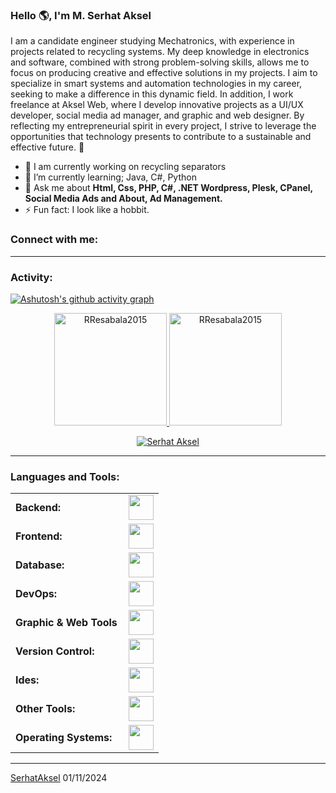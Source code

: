 <link rel="stylesheet" type='text/css' href="https://cdn.jsdelivr.net/gh/devicons/devicon@latest/devicon.min.css" />

### Hello 🌎, I'm M. Serhat Aksel

I am a candidate engineer studying Mechatronics, with experience in projects related to recycling systems. My deep knowledge in electronics and software, combined with strong problem-solving skills, allows me to focus on producing creative and effective solutions in my projects. I aim to specialize in smart systems and automation technologies in my career, seeking to make a difference in this dynamic field. In addition, I work freelance at Aksel Web, where I develop innovative projects as a UI/UX developer, social media ad manager, and graphic and web designer. By reflecting my entrepreneurial spirit in every project, I strive to leverage the opportunities that technology presents to contribute to a sustainable and effective future. 🚀


 - 🔭 I am currently working on recycling separators
  - 🌱 I’m currently learning; Java, C#, Python
  - 💬 Ask me about **Html, Css, PHP, C#, .NET Wordpress, Plesk, CPanel, Social Media Ads and About, Ad Management.**
  - ⚡ Fun fact: I look like a hobbit.

<h3 align="left">Connect with me:</h3>
<p align="left">
<a href="https://twitter.com/serhataksel" target="blank"><i align="center" class="devicon-twitter-original" alt="Serhat Aksel" height="40" width="60" ></i>
</a>
<a href="https://www.linkedin.com/in/mserhataksel/" target="blank"><i align="center" class="devicon-linkedin-plain colored" alt="Serhat Aksel" height="40" width="60" ></i>
</a>
</p>


------
<h3 align="left">Activity:</h3>

[![Ashutosh's github activity graph](https://github-readme-activity-graph.vercel.app/graph?username=serhataksel&bg_color=100f0f&color=4c5e9e&line=4c569e&point=403e41&area=true&hide_border=true)](https://github.com/ashutosh00710/github-readme-activity-graph)

<div align="center">
  <a href="https://github.com/SerhatAksel">
    <img height="180em" src="https://github-readme-stats.vercel.app/api/top-langs?username=serhataksel&show_icons=true&locale=en&layout=compact&theme=tokyonight" alt="RResabala2015"/>
    <img height="180em" src="https://github-readme-stats.vercel.app/api?username=serhataksel&show_icons=true&locale=en&layout=compact&theme=tokyonight" alt="RResabala2015"/>
  </a>
</div>
<p align="center">
  <a href="https://github.com/serhataksel">
    <img src="https://github-readme-streak-stats.herokuapp.com/?user=serhataksel&&theme=tokyonight" alt="Serhat Aksel" />
  </a>
</p>

------
<h3 align="left">Languages and Tools:</h3>
<table>
    <tr>
        <td style="font-weight: bold; padding-right: 10px; vertical-align: center; border: none;">Backend:</td>
        <td><img height="40" src="https://skillicons.dev/icons?i=php,java,cs,python"/></td>
    </tr>
    <tr>
        <td style="font-weight: bold; padding-right: 10px; vertical-align: center;">Frontend:</td>
        <td><img height="40" src="https://skillicons.dev/icons?i=html,css,sass,js,figma"/></td>
    </tr>
    <tr>
        <td style="font-weight: bold; padding-right: 10px; vertical-align: center; border: none;">Database:</td>
        <td><img height="40" src="https://skillicons.dev/icons?i=mysql"/></td>
    </tr>
    <tr>
        <td style="font-weight: bold; padding-right: 10px; vertical-align: center; border: none;">DevOps:</td>
        <td><img height="40" src="https://skillicons.dev/icons?i=docker"/></td>
    </tr>
    <tr>
        <td style="font-weight: bold; padding-right: 10px; vertical-align: center; border: none;">Graphic & Web Tools</td>
        <td><img height="40" src="https://github.com/LelouchFR/skill-icons/blob/main/assets/photoshop"/></td>
    </tr>
    <tr>
        <td style="font-weight: bold; padding-right: 10px; vertical-align: center; border: none;">Version Control:</td>
        <td><img height="40" src="https://skillicons.dev/icons?i=git,github,gitlab,bitbucket"/></td>
    </tr>
    <tr>
        <td style="font-weight: bold; padding-right: 10px; vertical-align: center; border: none;">Ides:</td>
        <td><img height="40" src="https://skillicons.dev/icons?i=vscode,phpstorm,eclipse,visualstudio,webstorm,sublime"/></td>
    </tr>
    <tr>
        <td style="font-weight: bold; padding-right: 10px; vertical-align: center; border: none;">Other Tools:</td>
        <td><img height="40" src="https://skillicons.dev/icons?i=rabbitmq,grafana,bash,AfterEffects,Photoshop,illistratorsketchup,arduino,"/></td>
    </tr>
    <tr>
        <td style="font-weight: bold; padding-right: 10px; vertical-align: center; border: none;">Operating Systems:</td>
        <td><img height="40" src="https://skillicons.dev/icons?i=windows,ubuntu,debian,alpine"/></td>
    </tr>
</table>

------
[SerhatAksel](https://github.com/SerhatAksel)
01/11/2024
